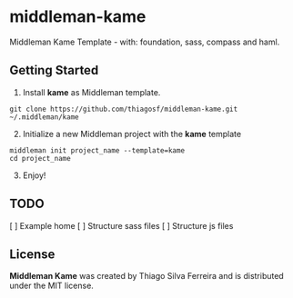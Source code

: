 # middleman-kame

Middleman Kame Template - with: foundation, sass, compass and haml.

## Getting Started

1. Install __kame__ as Middleman template.

`git clone https://github.com/thiagosf/middleman-kame.git ~/.middleman/kame`

2. Initialize a new Middleman project with the __kame__ template

```
middleman init project_name --template=kame
cd project_name
```

3. Enjoy!

## TODO

[ ] Example home
[ ] Structure sass files
[ ] Structure js files

## License 

__Middleman Kame__ was created by Thiago Silva Ferreira and is distributed under the MIT license.
